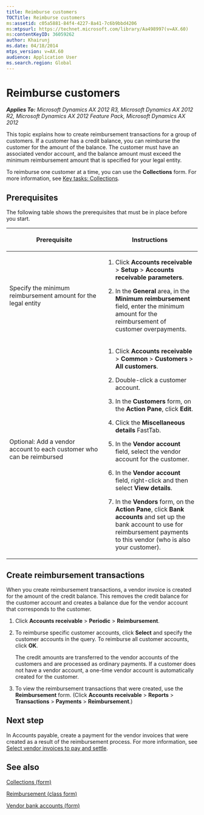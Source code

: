 ```yaml
---
title: Reimburse customers
TOCTitle: Reimburse customers
ms:assetid: c05a5881-84f4-4227-8a41-7c6b9bbd4206
ms:mtpsurl: https://technet.microsoft.com/library/Aa498997(v=AX.60)
ms:contentKeyID: 36059262
author: Khairunj
ms.date: 04/18/2014
mtps_version: v=AX.60
audience: Application User
ms.search.region: Global
---
```


# Reimburse customers 


_**Applies To:** Microsoft Dynamics AX 2012 R3, Microsoft Dynamics AX 2012 R2, Microsoft Dynamics AX 2012 Feature Pack, Microsoft Dynamics AX 2012_

This topic explains how to create reimbursement transactions for a group of customers. If a customer has a credit balance, you can reimburse the customer for the amount of the balance. The customer must have an associated vendor account, and the balance amount must exceed the minimum reimbursement amount that is specified for your legal entity.

To reimburse one customer at a time, you can use the **Collections** form. For more information, see [Key tasks: Collections](key-tasks-collections.md).

## Prerequisites

The following table shows the prerequisites that must be in place before you start.

<table>
<colgroup>
<col style="width: 50%" />
<col style="width: 50%" />
</colgroup>
<thead>
<tr class="header">
<th><p>Prerequisite</p></th>
<th><p>Instructions</p></th>
</tr>
</thead>
<tbody>
<tr class="odd">
<td><p>Specify the minimum reimbursement amount for the legal entity</p></td>
<td><ol>
<li><p>Click <strong>Accounts receivable</strong> &gt; <strong>Setup</strong> &gt; <strong>Accounts receivable parameters</strong>.</p></li>
<li><p>In the <strong>General</strong> area, in the <strong>Minimum reimbursement</strong> field, enter the minimum amount for the reimbursement of customer overpayments.</p></li>
</ol></td>
</tr>
<tr class="even">
<td><p>Optional: Add a vendor account to each customer who can be reimbursed</p></td>
<td><ol>
<li><p>Click <strong>Accounts receivable</strong> &gt; <strong>Common</strong> &gt; <strong>Customers</strong> &gt; <strong>All customers</strong>.</p></li>
<li><p>Double-click a customer account.</p></li>
<li><p>In the <strong>Customers</strong> form, on the <strong>Action Pane</strong>, click <strong>Edit</strong>.</p></li>
<li><p>Click the <strong>Miscellaneous details</strong> FastTab.</p></li>
<li><p>In the <strong>Vendor account</strong> field, select the vendor account for the customer.</p></li>
<li><p>In the <strong>Vendor account</strong> field, right-click and then select <strong>View details</strong>.</p></li>
<li><p>In the <strong>Vendors</strong> form, on the <strong>Action Pane</strong>, click <strong>Bank accounts</strong> and set up the bank account to use for reimbursement payments to this vendor (who is also your customer).</p></li>
</ol></td>
</tr>
</tbody>
</table>


## Create reimbursement transactions

When you create reimbursement transactions, a vendor invoice is created for the amount of the credit balance. This removes the credit balance for the customer account and creates a balance due for the vendor account that corresponds to the customer.

1.  Click **Accounts receivable** \> **Periodic** \> **Reimbursement**.

2.  To reimburse specific customer accounts, click **Select** and specify the customer accounts in the query. To reimburse all customer accounts, click **OK**.
    
    The credit amounts are transferred to the vendor accounts of the customers and are processed as ordinary payments. If a customer does not have a vendor account, a one-time vendor account is automatically created for the customer.

3.  To view the reimbursement transactions that were created, use the **Reimbursement** form. (Click **Accounts receivable** \> **Reports** \> **Transactions** \> **Payments** \> **Reimbursement**.)

## Next step

In Accounts payable, create a payment for the vendor invoices that were created as a result of the reimbursement process. For more information, see [Select vendor invoices to pay and settle](select-vendor-invoices-to-pay-and-settle.md).

## See also

[Collections (form)](https://technet.microsoft.com/library/hh209726\(v=ax.60\))

[Reimbursement (class form)](https://technet.microsoft.com/library/aa553712\(v=ax.60\))

[Vendor bank accounts (form)](https://technet.microsoft.com/library/aa589805\(v=ax.60\))

  


